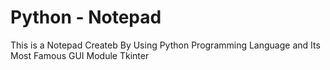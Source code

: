# Python - Notepad
This is a Notepad Createb By Using Python Programming Language and Its Most Famous GUI Module Tkinter
